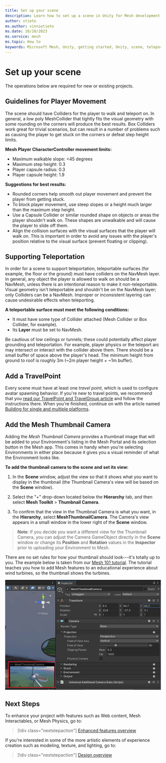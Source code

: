 ```yaml
---
title: Set up your scene
description: Learn how to set up a scene in Unity for Mesh development.
author: vtieto
ms.author: vinnietieto
ms.date: 10/10/2023
ms.service: mesh
ms.topic: How to
keywords: Microsoft Mesh, Unity, getting started, Unity, scene, teleportation, navmesh, travelpoint, travelgroup, player movement
---
```


# Set up your scene

The operations below are required for new or existing projects.

## Guidelines for Player Movement

The scene should have Colliders for the player to walk and teleport on. In general, a low poly MeshCollider that tightly fits the visual geometry with some rounding on the corners will produce the best results. Box Colliders work great for trivial scenarios, but can result in a number of problems such as causing the player to get stuck on the corners or defeat step height limits.  

**Mesh Player CharacterController movement limits:**
- Maximum walkable slope: <45 degrees
- Maximum step height: 0.3
- Player capsule radius: 0.3
- Player capsule height: 1.9

**Suggestions for best results:**
- Rounded corners help smooth out player movement and prevent the player from getting stuck.  
- To block player movement, use steep slopes or a height much larger than the maximum step height.
- Use a Capsule Collider or similar rounded shape on objects or areas the player shouldn't walk on. These shapes are unwalkable and will cause the player to slide off them. 
- Align the collision surfaces with the visual surfaces that the player will walk on. This is important in order to avoid any issues with the player's position relative to the visual surface (prevent floating or clipping).  

## Supporting Teleportation

In order for a scene to support teleportation, teleportable surfaces (for example, the floor or the ground) must have colliders on the NavMesh layer. In general, any object the player is allowed to walk on should be a NavMesh, unless there is an intentional reason to make it non-teleportable. Visual geometry isn't teleportable and shouldn't be on the NavMesh layer; only Colliders can be a NavMesh. Improper or inconsistent layering can cause undesirable effects when teleporting. 

**A teleportable surface must meet the following conditions:**  
- It must have some type of Collider attached (Mesh Collider or Box Collider, for example).  
- Its **Layer** must be set to NavMesh.  

Be cautious of low ceilings or tunnels; these could potentially affect player grounding and teleportation.  For example, player physics or the teleport arc may intersect or interact with the collider above them. There should be a small buffer of space above the player's head. The minimum height from ground to roof is roughly 3m (~2m player height + ~1m buffer).

## Add a TravelPoint

Every scene must have at least one *travel point*, which is used to configure avatar spawning behavior. If you're new to travel points, we recommend that you [read our TravelPoint and TravelGroup article](../enhance-your-environment/avatar-and-object-interactions/create-avatar-spawn-and-teleport-points.md) and follow the instructions there. When you're finished, continue on with the article named [Building for single and multiple platforms](build-for-single-and-multiple-platforms.md).

## Add the Mesh Thumbnail Camera

Adding the *Mesh Thumbnail Camera* provides a thumbnail image that will be
added to your Environment's listing in the Mesh Portal and its
selection button in the Mesh app. This comes in handy when you're
selecting Environments in either place because it gives you a visual
reminder of what the Environment looks like.

**To add the thumbnail camera to the scene and set its view:**

1. In the **Scene** window, adjust the view so that it shows what you
    want to display in the thumbnail (the Thumbnail Camera's view will
    be based on the **Scene** window).

2. Select the "+" drop-down located below the **Hierarchy** tab, and
    then select **Mesh Toolkit** > **Thumbnail Camera**.

3. To confirm that the view in the Thumbnail Camera is what you want,
    in the **Hierarchy**, select **MeshThumbnailCamera**. The Camera's
    view appears in a small window in the lower right of the **Scene**
    window.

> **Note**: If you decide you want a different view for the Thumbnail
> Camera, you can adjust the Camera GameObject directly in the **Scene**
> window or change its **Position** and **Rotation** values in the
> **Inspector** prior to uploading your Environment to Mesh.

There are no set rules for how your thumbnail should look---it's totally
up to you. The example below is taken from our [Mesh 101 tutorial](../../develop/getting-started/mesh-101-tutorial/mesh-101-01-overview-and-setup.md). The tutorial teaches you how to add Mesh features to an educational experience about wind turbines, so the thumbnail shows the turbines.

![A screenshot of a computer Description automatically generated](../../media/get-started-developing-mesh/001-thumbnail-example.png)

## Next Steps

To enhance your project with features such as Web content, Mesh Interactables, or Mesh Physics, go to:

> [!div class="nextstepaction"]
> [Enhanced features overview](../enhance-your-environment/enhanced-features-overview.md)

If you're interested in some of the more artistic elements of experience creation such as modeling, texture, and lighting, go to:

> [!div class="nextstepaction"]
> [Design overview](../design/overview.md)
